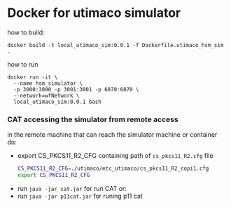 # Docker for utimaco simulator

how to build:

```
docker build -t local_utimaco_sim:0.0.1 -f Dockerfile.utimaco_hsm_sim .
```

how to run

```
docker run -it \
  --name hsm_simulator \
  -p 3000:3000 -p 3001:3001 -p 6070:6070 \
  --network=wfNetwork \
  local_utimaco_sim:0.0.1 bash
```

### CAT accessing the simulator from remote access

in the remote machine that can reach the simulator machine or container do:

 - export CS_PKCS11_R2_CFG containing path of `cs_pkcs11_R2.cfg` file
   ```sh
   CS_PKCS11_R2_CFG=./utimaco/etc_utimaco/cs_pkcs11_R2_copi1.cfg
   export CS_PKCS11_R2_CFG
   ```
 - run `java -jar cat.jar` for run CAT or:
 - run `java -jar p11cat.jar` for runing p11 cat 
